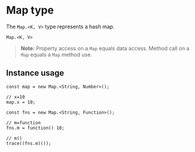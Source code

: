 # Map type

The `Map.<K, V>` type represents a hash map.

```
Map.<K, V>
```

> **Note:** Property access on a `Map` equals data access. Method call on a `Map` equals a `Map` method use.

## Instance usage

```
const map = new Map.<String, Number>();

// x=10
map.x = 10;

const fns = new Map.<String, Function>();

// m=function
fns.m = function() 10;

// m()
trace((fns.m)());
```